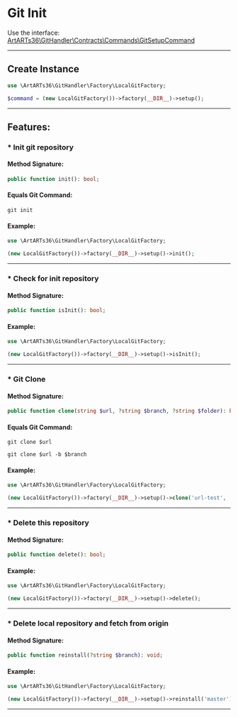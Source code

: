 # Git Init

Use the interface: [ArtARTs36\GitHandler\Contracts\Commands\GitSetupCommand](../src/Contracts/Commands/GitSetupCommand.php)

---

## Create Instance

```php
use \ArtARTs36\GitHandler\Factory\LocalGitFactory;

$command = (new LocalGitFactory())->factory(__DIR__)->setup();
```

---

## Features:

### * Init git repository

#### Method Signature:



```php
public function init(): bool;
```

#### Equals Git Command:

`git init`

#### Example:

```php
use \ArtARTs36\GitHandler\Factory\LocalGitFactory;

(new LocalGitFactory())->factory(__DIR__)->setup()->init();
```

---
### * Check for init repository

#### Method Signature:

```php
public function isInit(): bool;
```

#### Example:

```php
use \ArtARTs36\GitHandler\Factory\LocalGitFactory;

(new LocalGitFactory())->factory(__DIR__)->setup()->isInit();
```

---
### * Git Clone

#### Method Signature:



```php
public function clone(string $url, ?string $branch, ?string $folder): bool;
```

#### Equals Git Command:

`git clone $url`

`git clone $url -b $branch`

#### Example:

```php
use \ArtARTs36\GitHandler\Factory\LocalGitFactory;

(new LocalGitFactory())->factory(__DIR__)->setup()->clone('url-test', 'master', 'folder-test');
```

---
### * Delete this repository

#### Method Signature:

```php
public function delete(): bool;
```

#### Example:

```php
use \ArtARTs36\GitHandler\Factory\LocalGitFactory;

(new LocalGitFactory())->factory(__DIR__)->setup()->delete();
```

---
### * Delete local repository and fetch from origin

#### Method Signature:

```php
public function reinstall(?string $branch): void;
```

#### Example:

```php
use \ArtARTs36\GitHandler\Factory\LocalGitFactory;

(new LocalGitFactory())->factory(__DIR__)->setup()->reinstall('master');
```

---
